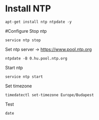 # Install NTP
```
apt-get install ntp ntpdate -y
```
#Configure
Stop ntp
```
service ntp stop
```
Set ntp server -> https://www.pool.ntp.org
```
ntpdate -B 0.hu.pool.ntp.org
```
Start ntp
```
service ntp start
```
Set timezone
```
timedatectl set-timezone Europe/Budapest
```
Test
```
date
```
